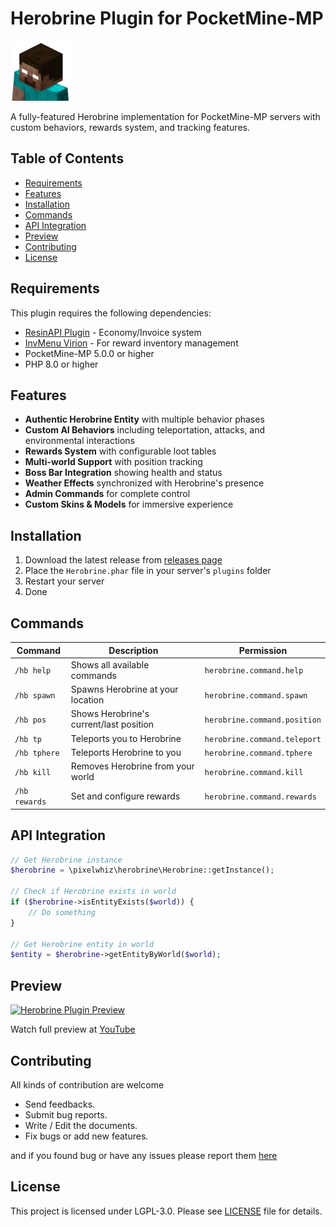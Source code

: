 # Herobrine Plugin for PocketMine-MP

![Plugin Icon](assets/icon.png)

A fully-featured Herobrine implementation for PocketMine-MP servers with custom behaviors, rewards system, and tracking features.

## Table of Contents

- [Requirements](#requirements)
- [Features](#features)
- [Installation](#installation)
- [Commands](#commands)
- [API Integration](#api-integration)
- [Preview](#preview)
- [Contributing](#contributing)
- [License](#license)

## Requirements <a name="requirements"></a>

This plugin requires the following dependencies:

- [ResinAPI Plugin](https://github.com/pixelwhiz/ResinAPI) - Economy/Invoice system
- [InvMenu Virion](https://github.com/Muqsit/InvMenu) - For reward inventory management
- PocketMine-MP 5.0.0 or higher
- PHP 8.0 or higher
## Features <a name="features"></a>

- **Authentic Herobrine Entity** with multiple behavior phases
- **Custom AI Behaviors** including teleportation, attacks, and environmental interactions
- **Rewards System** with configurable loot tables
- **Multi-world Support** with position tracking
- **Boss Bar Integration** showing health and status
- **Weather Effects** synchronized with Herobrine's presence
- **Admin Commands** for complete control
- **Custom Skins & Models** for immersive experience

## Installation <a name="installation"></a>

1. Download the latest release from [releases page](https://github.com/pixelwhiz/Herobrine/releases)
2. Place the `Herobrine.phar` file in your server's `plugins` folder
3. Restart your server
4. Done

## Commands <a name="commands"></a>

| Command      | Description                                   | Permission |
|--------------|-----------------------------------------------|------------|
| `/hb help`   | Shows all available commands                  | `herobrine.command.help` |
| `/hb spawn`  | Spawns Herobrine at your location             | `herobrine.command.spawn` |
| `/hb pos`    | Shows Herobrine's current/last position       | `herobrine.command.position` |
| `/hb tp`     | Teleports you to Herobrine                    | `herobrine.command.teleport` |
| `/hb tphere` | Teleports Herobrine to you                    | `herobrine.command.tphere` |
| `/hb kill`   | Removes Herobrine from your world             | `herobrine.command.kill` |
| `/hb rewards` | Set and configure rewards                     | `herobrine.command.rewards` |

## API Integration <a name="api-integration"></a>

```php
// Get Herobrine instance
$herobrine = \pixelwhiz\herobrine\Herobrine::getInstance();

// Check if Herobrine exists in world
if ($herobrine->isEntityExists($world)) {
    // Do something
}

// Get Herobrine entity in world
$entity = $herobrine->getEntityByWorld($world);
```

## Preview <a name="preview"></a>

[![Herobrine Plugin Preview](https://img.youtube.com/vi/MESuhpozCww/0.jpg)](https://www.youtube.com/watch?v=MESuhpozCww)

Watch full preview at [YouTube](https://www.youtube.com/watch?v=MESuhpozCww)

## Contributing <a name="contributing"></a>

All kinds of contribution are welcome
- Send feedbacks.
- Submit bug reports.
- Write / Edit the documents.
- Fix bugs or add new features.

and if you found bug or have any issues please report them [here](https://github.com/pixelwhiz/ResinAPI/issues/new)

## License <a name="license"></a>

This project is licensed under LGPL-3.0. Please see [LICENSE](LICENSE) file for details.